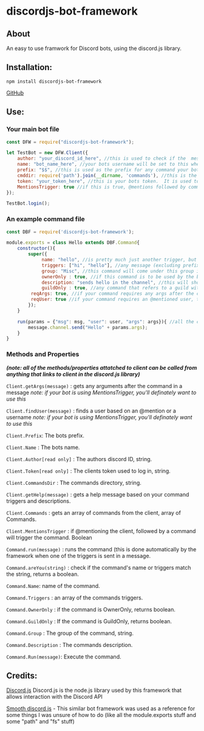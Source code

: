# discordjs-bot-framework

## About
An easy to use framwork for Discord bots, using the discord.js library.

## Installation:
`npm install discordjs-bot-framework`

[GitHub](https://github.com/greennoizuf/discordjs-bot-framework)

## Use:

### Your main bot file
```javascript
const DFW = require("discordjs-bot-framework");

let TestBot = new DFW.Client({
	author: "your_discord_id_here", //this is used to check if the 	message was sent by the bot creator for ownerOnly commands
	name: "bot_name_here", //your bots username will be set to this when it logs in
	prefix: "$$", //this is used as the prefix for any command your bot will respond to.  The bot will also respont to @mentions followed by command triggers.
	cmddir: require('path').join(__dirname, 'commands'), //this is the directory of your command folder.
	token: "your_token_here", //this is your bots token.  It is used to log in as the client, and hence, should not be shared.
	MentionsTrigger: true //if this is true, @mentions followed by commands will trigger said command.
});

TestBot.login();

```

### An example command file
```javascript
const DBF = require('discordjs-bot-framework');

module.exports = class Hello extends DBF.Command{
    constructor(){
        super({
             name: "hello", //is pretty much just another trigger, but can be used filter commands.
             triggers: ["hi", "hello"], //any message (excluding prefix) that will trigger this command.
             group: "Misc", //this command will come under this group in the automatic help message.
             ownerOnly : true, //if this command is to be used by the bot creator only.
             description: "sends hello in the channel", //this will show in the help message
             guildOnly : true, //any command that refers to a guild with the discord.js library will crash if it triggered in a dm channel.  This prevents that
	     reqArgs: true, //if your command requires any args after the command, this will add them as msg parameters
	     reqUser: true //if your command requires an @mentioned user, this will find them add them as msg parameters
        });
    }

    run(params = {"msg": msg, "user": user, "args": args}){ //all the code for your command goes in here.
        message.channel.send("Hello" + params.args);
    }
}

```

### Methods and Properties

 ***(note: all of the methods/properties attatched to client can be called from anything that links to client in the discord.js library)***

`Client.getArgs(message)` : gets any arguments after the command in a message *note: if your bot is using MentionsTrigger, you'll definately want to use this*

`Client.findUser(message)` : finds a user based on an @mention or a username *note: if your bot is using MentionsTrigger, you'll definately want to use this*

`Client.Prefix`: The bots prefix.

`Client.Name` : The bots name.

`Client.Author[read only]` : The authors discord ID, string.

`Client.Token[read only]` : The clients token used to log in, string.

`Client.CommandsDir` : The commands directory, string.

`Client.getHelp(message)` : gets a help message based on your command triggers and descriptions.

`Client.Commands` : gets an array of commands from the client, array of Commands.

`Client.MentionsTrigger` : if @mentioning the client, followed by a command will trigger the command.  Boolean

`Command.run(message)` : runs the command (this is done automatically by the framework when one of the triggers is sent in a message.

`Command.areYou(string)` : check if the command's name or triggers match the string, returns a boolean.

`Command.Name`: name of the command.

`Command.Triggers` : an array of the commands triggers.

`Command.OwnerOnly` : if the command is OwnerOnly, returns boolean.

`Command.GuildOnly` : If the command is GuildOnly, returns boolean.

`Command.Group` : The group of the command, string.

`Command.Description` : The commands description.

`Command.Run(message)`: Execute the command.
 
## Credits:

[Discord.js](https://discord.js.org/#/) Discord.js is the node.js library used by this framework that allows interaction with the Discord API

[Smooth discord.js](https://github.com/KyeNormanGill/smooth-discord.js) - This similar bot framework was used as a reference for some things I was unsure of how to do (like all the module.exports stuff and some "path" and "fs" stuff)
